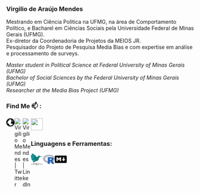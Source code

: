 ### Virgilio de Araújo Mendes

Mestrando em Ciência Política na UFMG, na área de Comportamento Político, e Bacharel em Ciências Sociais pela Universidade Federal de Minas Gerais (UFMG). <br />
Ex-diretor da Coordenadoria de Projetos da MEIOS JR. <br />
Pesquisador do Projeto de Pesquisa Media Bias e com expertise em análise e processamento de surveys.


*Master student in Political Science at Federal University of Minas Gerais (UFMG)* <br />
*Bachelor of Social Sciences by the Federal University of Minas Gerais (UFMG)* <br />
*Researcher at the Media Bias Project (UFMG)* <br />


### Find Me 📫 :
[<img align="left" alt="virgiliomendes.github.io" width="22px" src="https://raw.githubusercontent.com/iconic/open-iconic/master/svg/globe.svg" />][website]
[<img height="32" width="32" src="https://cdn.jsdelivr.net/npm/simple-icons@v3/icons/gmail.svg" />][gmail]
[<img align="left" alt="Virgilio Mendes | Twitter" width="22px" src="https://cdn.jsdelivr.net/npm/simple-icons@v3/icons/twitter.svg" />][twitter]
[<img align="left" alt="Virgilio Mendes | LinkedIn" width="22px" src="https://cdn.jsdelivr.net/npm/simple-icons@v3/icons/linkedin.svg" />][linkedin]


### Linguagens e Ferramentas:
<img align="left" width="32px" src="https://raw.githubusercontent.com/github/explore/80688e429a7d4ef2fca1e82350fe8e3517d3494d/topics/latex/latex.png" />
<img align="left" width="32px" src="https://raw.githubusercontent.com/github/explore/80688e429a7d4ef2fca1e82350fe8e3517d3494d/topics/r/r.png" />
<img align="left" width="32px" src="https://raw.githubusercontent.com/github/explore/80688e429a7d4ef2fca1e82350fe8e3517d3494d/topics/markdown/markdown.png" />



<br />
<br />


</details>

[website]: https://virgiliomendes.github.io
[gmail]: mailto:virgilioebm@gmail.com
[twitter]: https://twitter.com/Mendes_txt
[linkedin]: https://www.linkedin.com/in/virgiliomendes/
